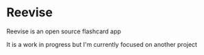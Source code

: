 # Reevise

Reevise is an open source flashcard app

It is a work in progress but I'm currently focused on another project
